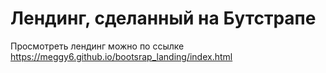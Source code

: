 # Лендинг, сделанный на Бутстрапе

Просмотреть лендинг можно по ссылке  https://meggy6.github.io/bootsrap_landing/index.html